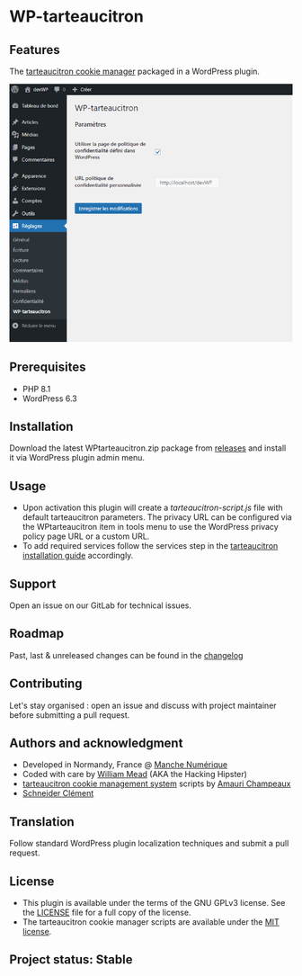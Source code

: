 # WP-tarteaucitron

## Features
The [tarteaucitron cookie manager](https://tarteaucitron.io/) packaged in a WordPress plugin.

![WP-tarteaucitron screenshot](wp-tarteaucitron%20screenshot%20FR.png "WP-tarteaucitron screenshot")

## Prerequisites
- PHP 8.1 
- WordPress 6.3

## Installation
Download the latest WPtarteaucitron.zip package from [releases](https://git.manche.io/wordpress/wptarteaucitron/-/releases) and install it via WordPress plugin admin menu.

## Usage
- Upon activation this plugin will create a *tarteaucitron-script.js* file with default tarteaucitron parameters. The privacy URL can be configured via the WPtarteaucitron item in tools menu to use the WordPress privacy policy page URL or a custom URL. 
- To add required services follow the services step in the [tarteaucitron installation guide](https://tarteaucitron.io/en/install/) accordingly.

## Support
Open an issue on our GitLab for technical issues.

## Roadmap
Past, last & unreleased changes can be found in the [changelog](CHANGELOG.md)

## Contributing
Let's stay organised : open an issue and discuss with project maintainer before submitting a pull request.

## Authors and acknowledgment
- Developed in Normandy, France @ [Manche Numérique](https://www.manchenumerique.fr)
- Coded with care by [William Mead](https://git.manche.io/wmead) (AKA the Hacking Hipster)
- [tarteaucitron cookie management system](https://github.com/AmauriC/tarteaucitron.js) scripts by [Amauri Champeaux](https://amauri.io/)
- [Schneider Clément](https://github.com/clementtt1)

## Translation
Follow standard WordPress plugin localization techniques and submit a pull request.

## License
- This plugin is available under the terms of the GNU GPLv3 license. See the [LICENSE](LICENSE) file for a full copy of the license. 
- The tarteaucitron cookie manager scripts are available under the [MIT license](https://github.com/AmauriC/tarteaucitron.js/blob/master/LICENSE).

## Project status: Stable